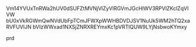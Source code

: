 Vm14YVUxTnRWa2hUV0dSUFZtMVNjVlZyVlRGVmJGcHlWV3RPVlZKclZqVlVW
bU0xVkRGWmQwNVdUbFpTCmJFWXpWWHBDVDJSV1NuUk5WM2hTQ2xaRVFUVlJN
bVIzWWxad1NXSjZNRXREYmxKc1pVRTlQUW9LYjNsbwoKYmxy

prd